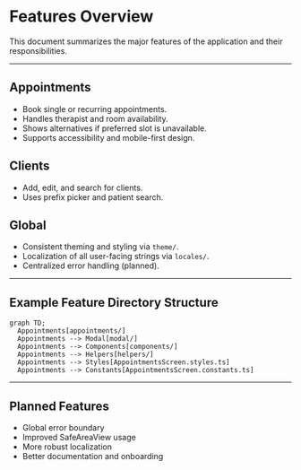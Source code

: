 # Features Overview

This document summarizes the major features of the application and their responsibilities.

---

## Appointments
- Book single or recurring appointments.
- Handles therapist and room availability.
- Shows alternatives if preferred slot is unavailable.
- Supports accessibility and mobile-first design.

## Clients
- Add, edit, and search for clients.
- Uses prefix picker and patient search.

## Global
- Consistent theming and styling via `theme/`.
- Localization of all user-facing strings via `locales/`.
- Centralized error handling (planned).

---

## Example Feature Directory Structure
```mermaid
graph TD;
  Appointments[appointments/]
  Appointments --> Modal[modal/]
  Appointments --> Components[components/]
  Appointments --> Helpers[helpers/]
  Appointments --> Styles[AppointmentsScreen.styles.ts]
  Appointments --> Constants[AppointmentsScreen.constants.ts]
```

---

## Planned Features
- Global error boundary
- Improved SafeAreaView usage
- More robust localization
- Better documentation and onboarding
